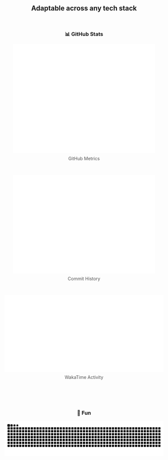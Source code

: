 <!-- Intro Section -->
<h2 align="center">
  Adaptable across any tech stack
</h2>

<br>

<!-- GitHub Metrics Section -->
<h3 align="center">📊 GitHub Stats</h3>
<div style="display: flex; flex-wrap: wrap; gap: 30px; justify-content: center; align-items: center; margin-bottom: 40px;">

  <!-- Row 1 -->
  <div style="text-align: center;">
    <img src="/github-metrics.svg" alt="GitHub Metrics" width="450" />
    <p style="margin-top: 5px; font-size: 14px; color: #555;">GitHub Metrics</p>
  </div>

  <div style="text-align: center;">
    <img src="/metrics.plugin.isocalendar.fullyear.svg" alt="Commit History" width="450" />
    <p style="margin-top: 5px; font-size: 14px; color: #555;">Commit History</p>
  </div>

  <!-- Row 2 -->
  <div style="text-align: center; width: 100%;">
    <img src="/metrics.plugin.wakatime.svg" alt="WakaTime Activity" width="550" />
    <p style="margin-top: 5px; font-size: 14px; color: #555;">WakaTime Activity</p>
  </div>

</div>

<br clear="both">

<!-- Fun Section -->
<h3 align="center">🐍 Fun</h3>
<div align="center">
  <img src="https://raw.githubusercontent.com/RbMo7/RbMo7/output/snake.svg" alt="Snake animation" width="600" />
</div>
